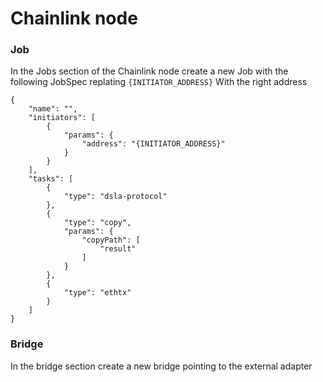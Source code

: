 # Chainlink node

### Job

In the Jobs section of the Chainlink node create a new Job with the following JobSpec replating `{INITIATOR_ADDRESS}` With the right address

```text
{
    "name": "",
    "initiators": [
        {
            "params": {
                "address": "{INITIATOR_ADDRESS}"
            }
        }
    ],
    "tasks": [
        {
            "type": "dsla-protocol"
        },
        {
            "type": "copy",
            "params": {
                "copyPath": [
                    "result"
                ]
            }
        },
        {
            "type": "ethtx"
        }
    ]
}
```

### Bridge

In the bridge section create a new bridge pointing to the external adapter

